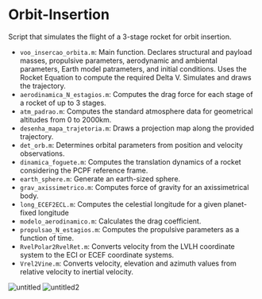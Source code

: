 # Orbit-Insertion

Script that simulates the flight of a 3-stage rocket for orbit insertion.

* ```voo_insercao_orbita.m```: Main function. Declares structural and payload masses, propulsive parameters, aerodynamic and ambiental parameters, Earth model patrameters, and initial conditions. Uses the Rocket Equation to compute the required Delta V. Simulates and draws the trajectory.
* ```aerodinamica_N_estagios.m```: Computes the drag force for each stage of a rocket of up to 3 stages.
* ```atm_padrao.m```: Computes the standard atmosphere data for geometrical altitudes from 0 to 2000km.
* ```desenha_mapa_trajetoria.m```: Draws a projection map along the provided trajectory.
* ```det_orb.m```: Determines orbital parameters from position and velocity observations.
* ```dinamica_foguete.m```: Computes the translation dynamics of a rocket considering the PCPF reference frame.
* ```earth_sphere.m```: Generate an earth-sized sphere.
* ```grav_axissimetrico.m```: Computes force of gravity for an axissimetrical body.
* ```long_ECEF2ECL.m```: Computes the celestial longitude for a given planet-fixed longitude
* ```modelo_aerodinamico.m```: Calculates the drag coefficient.
* ```propulsao_N_estagios.m```: Computes the propulsive parameters as a function of time.
* ```RvelPolar2RvelRet.m```: Converts velocity from the LVLH coordinate system to the ECI or ECEF coordinate systems.
* ```Vrel2Vine.m```: Converts velocity, elevation and azimuth values from relative velocity to inertial velocity.

![untitled](https://github.com/rewenila/orbit-insertion/assets/32466162/db315587-0cb0-42ab-9faa-50660d0246ab)
![untitled2](https://github.com/rewenila/orbit-insertion/assets/32466162/88b5584e-2b1f-41b9-985f-cc75dd9de528)

